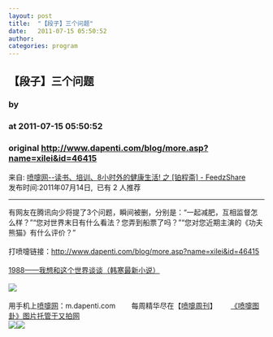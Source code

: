```yaml
---
layout: post
title:  "【段子】三个问题"
date:   2011-07-15 05:50:52
author: 
categories: program
---
```


## 【段子】三个问题
### by 
### at 2011-07-15 05:50:52
### original <http://www.dapenti.com/blog/more.asp?name=xilei&id=46415>

<p>来自: <a href="http://www.feedzshare.com/b/2459/2">喷嚏网--读书、培训、8小时外的健康生活! 之 [铂程斋] - FeedzShare</a>  
<br>发布时间:2011年07月14日,  已有 2 人推荐 </p>
<hr><div><span><span>有网友在腾讯向少将提了3个问题，瞬间被删，分别是：“一起减肥，互相监督怎么样？”“您对世界末日有什么看法？您弄到船票了吗？”“您对您近期主演的《功夫熊猫》有什么评价？”</span></span><br><br>打喷嚏链接：<a href="http://www.dapenti.com/blog/more.asp?name=xilei&amp;id=46415">http://www.dapenti.com/blog/more.asp?name=xilei&amp;id=46415</a>
<br><br><a href="http://union.dangdang.com/transfer/transfer.aspx?from=P-267767&amp;backurl=http://product.dangdang.com/product.aspx?product_id=20930988">1988——我想和这个世界谈谈（韩寒最新小说）</a><br><br><a href="http://www.vancl.com/WebSource/WebSource.aspx?source=dapenti&amp;url=http://www.vancl.com/"><img src="http://union.vancl.com/adpic.aspx?w=560&amp;h=80" border="0"></a>
<br><br>用手机上<a href="http://www.dapenti.com">喷嚏网</a>：m.dapenti.com        每周精华尽在【<a href="http://www.dapenti.com/blog/blog.asp?subjectid=126&amp;name=dapenti">喷嚏周刊</a>】       <a href="http://v.yupoo.com/?utm_source=dapenti&amp;utm_medium=lianjie&amp;utm_campaign=dptrss" title="又拍图片管家">《喷嚏图卦》图片托管于又拍网</a></div><img src="http://img.tongji.linezing.com/1017243/tongji.gif"><img src="http://img.tongji.linezing.com/855372/tongji.gif">